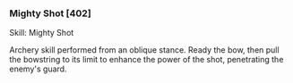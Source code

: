 ### Mighty Shot [402]

Skill: Mighty Shot

Archery skill performed from an oblique stance. Ready the bow, then pull the bowstring to its limit to enhance the power of the shot, penetrating the enemy's guard.